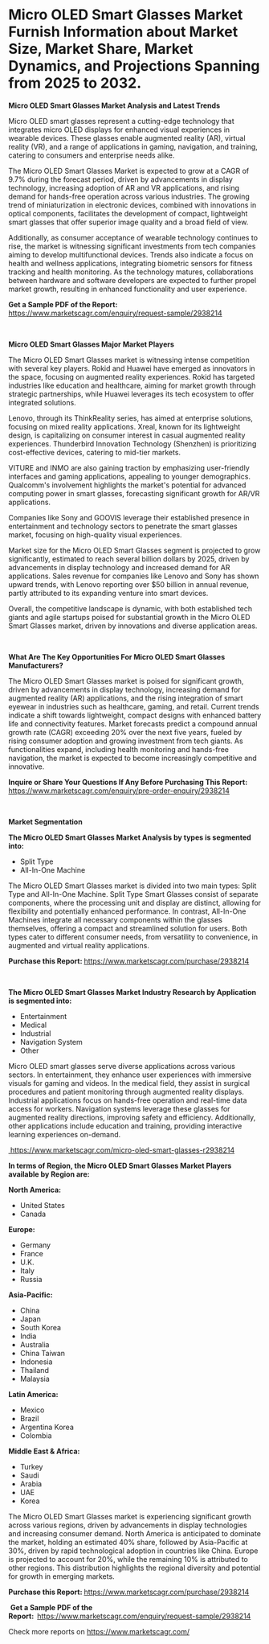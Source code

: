 <p><h1>Micro OLED Smart Glasses Market Furnish Information about Market Size, Market Share, Market Dynamics, and Projections Spanning from 2025 to 2032.</h1></p><p><strong>Micro OLED Smart Glasses Market Analysis and Latest Trends</strong></p>
<p><p>Micro OLED smart glasses represent a cutting-edge technology that integrates micro OLED displays for enhanced visual experiences in wearable devices. These glasses enable augmented reality (AR), virtual reality (VR), and a range of applications in gaming, navigation, and training, catering to consumers and enterprise needs alike. </p><p>The Micro OLED Smart Glasses Market is expected to grow at a CAGR of 9.7% during the forecast period, driven by advancements in display technology, increasing adoption of AR and VR applications, and rising demand for hands-free operation across various industries. The growing trend of miniaturization in electronic devices, combined with innovations in optical components, facilitates the development of compact, lightweight smart glasses that offer superior image quality and a broad field of view.</p><p>Additionally, as consumer acceptance of wearable technology continues to rise, the market is witnessing significant investments from tech companies aiming to develop multifunctional devices. Trends also indicate a focus on health and wellness applications, integrating biometric sensors for fitness tracking and health monitoring. As the technology matures, collaborations between hardware and software developers are expected to further propel market growth, resulting in enhanced functionality and user experience.</p></p>
<p><strong>Get a Sample PDF of the Report:&nbsp;</strong> <a href="https://www.marketscagr.com/enquiry/request-sample/2938214?utm_campaign=2482&utm_medium=2&utm_source=Github&utm_content=ia&utm_term=15032025&utm_id=micro-oled-smart-glasses">https://www.marketscagr.com/enquiry/request-sample/2938214</a></p>
<p>&nbsp;</p>
<p><strong>Micro OLED Smart Glasses Major Market Players</strong></p>
<p><p>The Micro OLED Smart Glasses market is witnessing intense competition with several key players. Rokid and Huawei have emerged as innovators in the space, focusing on augmented reality experiences. Rokid has targeted industries like education and healthcare, aiming for market growth through strategic partnerships, while Huawei leverages its tech ecosystem to offer integrated solutions.</p><p>Lenovo, through its ThinkReality series, has aimed at enterprise solutions, focusing on mixed reality applications. Xreal, known for its lightweight design, is capitalizing on consumer interest in casual augmented reality experiences. Thunderbird Innovation Technology (Shenzhen) is prioritizing cost-effective devices, catering to mid-tier markets.</p><p>VITURE and INMO are also gaining traction by emphasizing user-friendly interfaces and gaming applications, appealing to younger demographics. Qualcomm's involvement highlights the market's potential for advanced computing power in smart glasses, forecasting significant growth for AR/VR applications.</p><p>Companies like Sony and GOOVIS leverage their established presence in entertainment and technology sectors to penetrate the smart glasses market, focusing on high-quality visual experiences.</p><p>Market size for the Micro OLED Smart Glasses segment is projected to grow significantly, estimated to reach several billion dollars by 2025, driven by advancements in display technology and increased demand for AR applications. Sales revenue for companies like Lenovo and Sony has shown upward trends, with Lenovo reporting over $50 billion in annual revenue, partly attributed to its expanding venture into smart devices.</p><p>Overall, the competitive landscape is dynamic, with both established tech giants and agile startups poised for substantial growth in the Micro OLED Smart Glasses market, driven by innovations and diverse application areas.</p></p>
<p>&nbsp;</p>
<p><strong>What Are The Key Opportunities For Micro OLED Smart Glasses Manufacturers?</strong></p>
<p><p>The Micro OLED Smart Glasses market is poised for significant growth, driven by advancements in display technology, increasing demand for augmented reality (AR) applications, and the rising integration of smart eyewear in industries such as healthcare, gaming, and retail. Current trends indicate a shift towards lightweight, compact designs with enhanced battery life and connectivity features. Market forecasts predict a compound annual growth rate (CAGR) exceeding 20% over the next five years, fueled by rising consumer adoption and growing investment from tech giants. As functionalities expand, including health monitoring and hands-free navigation, the market is expected to become increasingly competitive and innovative.</p></p>
<p><strong>Inquire or Share Your Questions If Any Before Purchasing This Report:</strong> <a href="https://www.marketscagr.com/enquiry/pre-order-enquiry/2938214?utm_campaign=2482&utm_medium=2&utm_source=Github&utm_content=ia&utm_term=15032025&utm_id=micro-oled-smart-glasses">https://www.marketscagr.com/enquiry/pre-order-enquiry/2938214</a></p>
<p>&nbsp;</p>
<p><strong>Market Segmentation</strong></p>
<p><strong>The Micro OLED Smart Glasses Market Analysis by types is segmented into:</strong></p>
<p><ul><li>Split Type</li><li>All-In-One Machine</li></ul></p>
<p><p>The Micro OLED Smart Glasses market is divided into two main types: Split Type and All-In-One Machine. Split Type Smart Glasses consist of separate components, where the processing unit and display are distinct, allowing for flexibility and potentially enhanced performance. In contrast, All-In-One Machines integrate all necessary components within the glasses themselves, offering a compact and streamlined solution for users. Both types cater to different consumer needs, from versatility to convenience, in augmented and virtual reality applications.</p></p>
<p><strong>Purchase this Report:&nbsp;</strong><a href="https://www.marketscagr.com/purchase/2938214?utm_campaign=2482&utm_medium=2&utm_source=Github&utm_content=ia&utm_term=15032025&utm_id=micro-oled-smart-glasses">https://www.marketscagr.com/purchase/2938214</a></p>
<p>&nbsp;</p>
<p><strong>The Micro OLED Smart Glasses Market Industry Research by Application is segmented into:</strong></p>
<p><ul><li>Entertainment</li><li>Medical</li><li>Industrial</li><li>Navigation System</li><li>Other</li></ul></p>
<p><p>Micro OLED smart glasses serve diverse applications across various sectors. In entertainment, they enhance user experiences with immersive visuals for gaming and videos. In the medical field, they assist in surgical procedures and patient monitoring through augmented reality displays. Industrial applications focus on hands-free operation and real-time data access for workers. Navigation systems leverage these glasses for augmented reality directions, improving safety and efficiency. Additionally, other applications include education and training, providing interactive learning experiences on-demand.</p></p>
<p><a href="https://www.marketscagr.com/micro-oled-smart-glasses-r2938214?utm_campaign=2482&utm_medium=2&utm_source=Github&utm_content=ia&utm_term=15032025&utm_id=micro-oled-smart-glasses">&nbsp;https://www.marketscagr.com/micro-oled-smart-glasses-r2938214</a></p>
<p><strong>In terms of Region, the Micro OLED Smart Glasses Market Players available by Region are:</strong></p>
<p>
    <p> <strong> North America: </strong>
        <ul>
            <li>United States</li>
            <li>Canada</li>
        </ul>
        </p> 
    <p> <strong> Europe: </strong>
        <ul>
            <li>Germany</li>
            <li>France</li>
            <li>U.K.</li>
            <li>Italy</li>
            <li>Russia</li>
        </ul>
        </p> 
    <p> <strong> Asia-Pacific: </strong>
        <ul>
            <li>China</li>
            <li>Japan</li>
            <li>South Korea</li>
            <li>India</li>
            <li>Australia</li>
            <li>China Taiwan</li>
            <li>Indonesia</li>
            <li>Thailand</li>
            <li>Malaysia</li>
        </ul>
        </p> 
    <p> <strong> Latin America: </strong>
        <ul>
            <li>Mexico</li>
            <li>Brazil</li>
            <li>Argentina Korea</li>
            <li>Colombia</li>
        </ul>
        </p> 
    <p> <strong> Middle East & Africa: </strong>
        <ul>
            <li>Turkey</li>
            <li>Saudi</li>
            <li>Arabia</li>
            <li>UAE</li>
            <li>Korea</li>
        </ul>
    </p>
    </p>
<p><p>The Micro OLED Smart Glasses market is experiencing significant growth across various regions, driven by advancements in display technologies and increasing consumer demand. North America is anticipated to dominate the market, holding an estimated 40% share, followed by Asia-Pacific at 30%, driven by rapid technological adoption in countries like China. Europe is projected to account for 20%, while the remaining 10% is attributed to other regions. This distribution highlights the regional diversity and potential for growth in emerging markets.</p></p>
<p><strong>Purchase this Report: </strong><a href="https://www.marketscagr.com/purchase/2938214?utm_campaign=2482&utm_medium=2&utm_source=Github&utm_content=ia&utm_term=15032025&utm_id=micro-oled-smart-glasses">https://www.marketscagr.com/purchase/2938214</a></p>
<p>&nbsp;<strong>Get a Sample PDF of the Report:&nbsp;&nbsp;</strong><a href="https://www.marketscagr.com/enquiry/request-sample/2938214?utm_campaign=2482&utm_medium=2&utm_source=Github&utm_content=ia&utm_term=15032025&utm_id=micro-oled-smart-glasses">https://www.marketscagr.com/enquiry/request-sample/2938214</a></p>
<p><strong></strong></p>
<p>Check more reports on <a href="https://www.marketscagr.com/?utm_campaign=2482&utm_medium=2&utm_source=Github&utm_content=ia&utm_term=15032025&utm_id=micro-oled-smart-glasses">https://www.marketscagr.com/</a></p>
